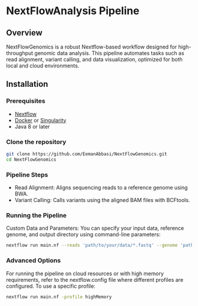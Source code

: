 # NextFlowAnalysis Pipeline

## Overview
NextFlowGenomics is a robust Nextflow-based workflow designed for high-throughput genomic data analysis. This pipeline automates tasks such as read alignment, variant calling, and data visualization, optimized for both local and cloud environments.

## Installation

### Prerequisites
- [Nextflow](https://www.nextflow.io/)
- [Docker](https://www.docker.com/) or [Singularity](https://sylabs.io/guides/3.0/user-guide/)
- Java 8 or later

### Clone the repository
```bash
git clone https://github.com/EemanAbbasi/NextFlowGenomics.git
cd NextFlowGenomics
```

### Pipeline Steps
 - Read Alignment: Aligns sequencing reads to a reference genome using BWA.
 - Variant Calling: Calls variants using the aligned BAM files with BCFtools.

### Running the Pipeline
Custom Data and Parameters: You can specify your input data, reference genome, and output directory using command-line parameters:
```bash
nextflow run main.nf --reads 'path/to/your/data/*.fastq' --genome 'path/to/reference/genome.fa' --outdir 'path/to/output'
```

### Advanced Options
For running the pipeline on cloud resources or with high memory requirements, refer to the nextflow.config file where different profiles are configured. To use a specific profile:
```bash
nextflow run main.nf -profile highMemory
```


